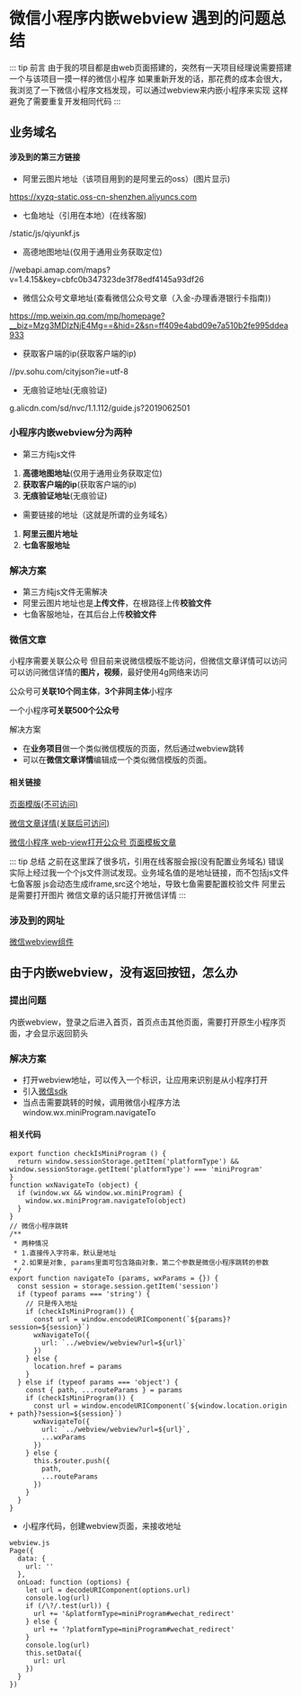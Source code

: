 # 微信小程序内嵌webview 遇到的问题总结

::: tip 前言
由于我的项目都是由web页面搭建的，突然有一天项目经理说需要搭建一个与该项目一摸一样的微信小程序
如果重新开发的话，那花费的成本会很大，我浏览了一下微信小程序文档发现，可以通过webview来内嵌小程序来实现
这样避免了需要重复开发相同代码
:::

## 业务域名

#### 涉及到的第三方链接

* 阿里云图片地址（该项目用到的是阿里云的oss）(图片显示)

https://xyzq-static.oss-cn-shenzhen.aliyuncs.com

* 七鱼地址（引用在本地）(在线客服)

/static/js/qiyunkf.js

* 高德地图地址(仅用于通用业务获取定位)

//webapi.amap.com/maps?v=1.4.15&key=cbfc0b347323de3f78edf4145a93df26

* 微信公众号文章地址(查看微信公众号文章（入金-办理香港银行卡指南))

https://mp.weixin.qq.com/mp/homepage?__biz=Mzg3MDIzNjE4Mg==&hid=2&sn=ff409e4abd09e7a510b2fe995ddea933

* 获取客户端的ip(获取客户端的ip)

//pv.sohu.com/cityjson?ie=utf-8

* 无痕验证地址(无痕验证)

g.alicdn.com/sd/nvc/1.1.112/guide.js?2019062501

### 小程序内嵌webview分为两种

* 第三方纯js文件

1. **高德地图地址**(仅用于通用业务获取定位)
2. **获取客户端的ip**(获取客户端的ip)
3. **无痕验证地址**(无痕验证)

* 需要链接的地址（这就是所谓的业务域名）

1. **阿里云图片地址**
2. **七鱼客服地址**

### 解决方案

* 第三方纯js文件无需解决
* 阿里云图片地址也是**上传文件**，在根路径上传**校验文件**
* 七鱼客服地址，在其后台上传**校验文件**

### 微信文章

小程序需要关联公众号
但目前来说微信模版不能访问，但微信文章详情可以访问
可以访问微信详情的**图片，视频**，最好使用4g网络来访问

公众号可**关联10个同主体**，**3个非同主体**小程序

一个小程序**可关联500个公众号**

解决方案

* 在**业务项目**做一个类似微信模版的页面，然后通过webview跳转
* 可以在**微信文章详情**编辑成一个类似微信模版的页面。

#### 相关链接

[页面模版(不可访问)](https://mp.weixin.qq.com/mp/homepage?__biz=Mzg3MDIzNjE4Mg==&hid=2&sn=ff409e4abd09e7a510b2fe995ddea933?session=DIAjvdk2WuwTEQUcFC3Tw2AKK&platformType=miniProgram#wechat_redirect)

[微信文章详情(关联后可访问)](https://mp.weixin.qq.com/s?__biz=Mzg3MDIzNjE4Mg==&mid=100000516&idx=2&sn=1e1ebb56d838d5a86197bc53c03949ea&scene=19#wechat_redirect)

[微信小程序 web-view打开公众号 页面模板文章](https://developers.weixin.qq.com/community/develop/doc/000ea261644c705e0ff6316865c000)

::: tip 总结
之前在这里踩了很多坑，引用在线客服会报(没有配置业务域名) 错误
实际上经过我一个个js文件测试发现。业务域名值的是地址链接，而不包括js文件
七鱼客服 js会动态生成iframe,src这个地址，导致七鱼需要配置校验文件
阿里云是需要打开图片
微信文章的话只能打开微信详情
:::

### 涉及到的网址

[微信webview组件](https://developers.weixin.qq.com/miniprogram/dev/component/web-view.html)

## 由于内嵌webview，没有返回按钮，怎么办

### 提出问题

内嵌webview，登录之后进入首页，首页点击其他页面，需要打开原生小程序页面，才会显示返回箭头

### 解决方案

* 打开webview地址，可以传入一个标识，让应用来识别是从小程序打开
* 引入[微信sdk](//res2.wx.qq.com/open/js/jweixin-1.4.0.js)
* 当点击需要跳转的时候，调用微信小程序方法  window.wx.miniProgram.navigateTo

#### 相关代码

```
export function checkIsMiniProgram () {
  return window.sessionStorage.getItem('platformType') && window.sessionStorage.getItem('platformType') === 'miniProgram'
}
function wxNavigateTo (object) {
  if (window.wx && window.wx.miniProgram) {
    window.wx.miniProgram.navigateTo(object)
  }
}
// 微信小程序跳转
/**
 * 两种情况
 * 1.直接传入字符串，默认是地址
 * 2.如果是对象, params里面可包含路由对象，第二个参数是微信小程序跳转的参数
 */
export function navigateTo (params, wxParams = {}) {
  const session = storage.session.getItem('session')
  if (typeof params === 'string') {
    // 只是传入地址
    if (checkIsMiniProgram()) {
      const url = window.encodeURIComponent(`${params}?session=${session}`)
      wxNavigateTo({
        url: `../webview/webview?url=${url}`
      })
    } else {
      location.href = params
    }
  } else if (typeof params === 'object') {
    const { path, ...routeParams } = params
    if (checkIsMiniProgram()) {
      const url = window.encodeURIComponent(`${window.location.origin + path}?session=${session}`)
      wxNavigateTo({
        url: `../webview/webview?url=${url}`,
        ...wxParams
      })
    } else {
      this.$router.push({
        path,
        ...routeParams
      })
    }
  }
}

```

* 小程序代码，创建webview页面，来接收地址

```
webview.js
Page({
  data: {
    url: ''
  },
  onLoad: function (options) {
    let url = decodeURIComponent(options.url)
    console.log(url)
    if (/\?/.test(url)) {
      url += '&platformType=miniProgram#wechat_redirect'
    } else {
      url += '?platformType=miniProgram#wechat_redirect'
    }
    console.log(url)
    this.setData({
      url: url
    })
  }
})

```
